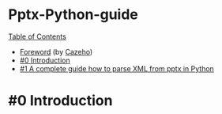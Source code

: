 # Pptx-Python-guide

<p><a href="/getify/You-Dont-Know-JS/blob/2nd-ed/get-started/toc.md">Table of Contents</a></p>
<ul>
<li><a href="/getify/You-Dont-Know-JS/blob/2nd-ed/get-started/foreword.md">Foreword</a> (by <a href="https://twitter.com/holtbt" rel="nofollow">Cazeho</a>)</li>
<li><a href="/getify/You-Dont-Know-JS/blob/2nd-ed/preface.md">#0 Introduction</a></li>
<li><a href="/Cazeho/Pptx-Python-guide/blob/master/#1 A complete guide how to parse XML from pptx in Python.md">#1 A complete guide how to parse XML from pptx in Python</a></li>
</ul>


# #0 Introduction
